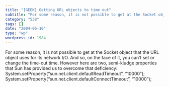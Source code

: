 ```yaml
---
title: "[GEEK] Getting URL objects to time out"
subtitle: "For some reason, it is not possible to get at the Socket object that the URL object uses for its net..."
category: "538"
tags: []
date: "2004-06-10"
type: "wp"
wordpress_id: 1984
---
```

For some reason, it is not possible to get at the Socket object that the URL object uses for its network I/O. And so, on the face of it, you can’t set or change the time-out time. However here are two, semi-kludge properties that Sun has provided us to overcome that deficiency:
System.setProperty(“sun.net.client.defaultReadTimeout”, “10000”);
System.setProperty(“sun.net.client.defaultConnectTimeout”, “10000”);